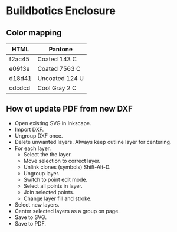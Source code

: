 # Buildbotics Enclosure

## Color mapping

| HTML   | Pantone        |
|--------|----------------|
| f2ac45 | Coated 143 C   |
| e09f3e | Coated 7563 C  |
| d18d41 | Uncoated 124 U |
| cdcdcd | Cool Gray 2 C  |


## How ot update PDF from new DXF

 * Open existing SVG in Inkscape.
 * Import DXF.
 * Ungroup DXF once.
 * Delete unwanted layers.  Always keep outline layer for centering.
 * For each layer.
   * Select the the layer.
   * Move selection to correct layer.
   * Unlink clones (symbols) Shift-Alt-D.
   * Ungroup layer.
   * Switch to point edit mode.
   * Select all points in layer.
   * Join selected points.
   * Change layer fill and stroke.
 * Select new layers.
 * Center selected layers as a group on page.
 * Save to SVG.
 * Save to PDF.
